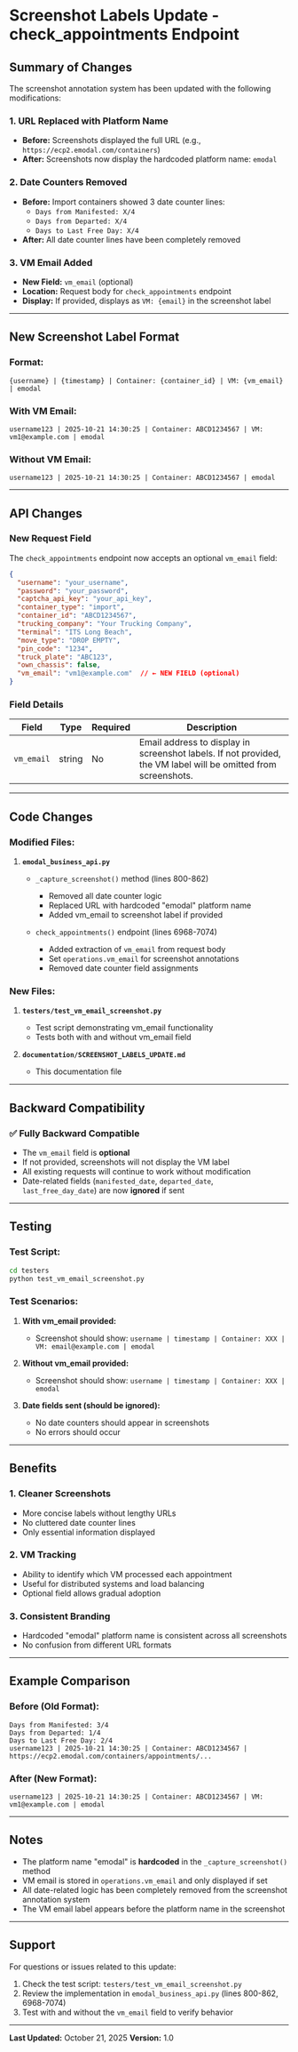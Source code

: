 # Screenshot Labels Update - check_appointments Endpoint

## Summary of Changes

The screenshot annotation system has been updated with the following modifications:

### 1. **URL Replaced with Platform Name**
   - **Before:** Screenshots displayed the full URL (e.g., `https://ecp2.emodal.com/containers`)
   - **After:** Screenshots now display the hardcoded platform name: `emodal`

### 2. **Date Counters Removed**
   - **Before:** Import containers showed 3 date counter lines:
     - `Days from Manifested: X/4`
     - `Days from Departed: X/4`
     - `Days to Last Free Day: X/4`
   - **After:** All date counter lines have been completely removed

### 3. **VM Email Added**
   - **New Field:** `vm_email` (optional)
   - **Location:** Request body for `check_appointments` endpoint
   - **Display:** If provided, displays as `VM: {email}` in the screenshot label

---

## New Screenshot Label Format

### **Format:**
```
{username} | {timestamp} | Container: {container_id} | VM: {vm_email} | emodal
```

### **With VM Email:**
```
username123 | 2025-10-21 14:30:25 | Container: ABCD1234567 | VM: vm1@example.com | emodal
```

### **Without VM Email:**
```
username123 | 2025-10-21 14:30:25 | Container: ABCD1234567 | emodal
```

---

## API Changes

### **New Request Field**

The `check_appointments` endpoint now accepts an optional `vm_email` field:

```json
{
  "username": "your_username",
  "password": "your_password",
  "captcha_api_key": "your_api_key",
  "container_type": "import",
  "container_id": "ABCD1234567",
  "trucking_company": "Your Trucking Company",
  "terminal": "ITS Long Beach",
  "move_type": "DROP EMPTY",
  "pin_code": "1234",
  "truck_plate": "ABC123",
  "own_chassis": false,
  "vm_email": "vm1@example.com"  // ← NEW FIELD (optional)
}
```

### **Field Details**

| Field | Type | Required | Description |
|-------|------|----------|-------------|
| `vm_email` | string | No | Email address to display in screenshot labels. If not provided, the VM label will be omitted from screenshots. |

---

## Code Changes

### **Modified Files:**

1. **`emodal_business_api.py`**
   - `_capture_screenshot()` method (lines 800-862)
     - Removed all date counter logic
     - Replaced URL with hardcoded "emodal" platform name
     - Added vm_email to screenshot label if provided
   
   - `check_appointments()` endpoint (lines 6968-7074)
     - Added extraction of `vm_email` from request body
     - Set `operations.vm_email` for screenshot annotations
     - Removed date counter field assignments

### **New Files:**

1. **`testers/test_vm_email_screenshot.py`**
   - Test script demonstrating vm_email functionality
   - Tests both with and without vm_email field

2. **`documentation/SCREENSHOT_LABELS_UPDATE.md`**
   - This documentation file

---

## Backward Compatibility

### ✅ **Fully Backward Compatible**

- The `vm_email` field is **optional**
- If not provided, screenshots will not display the VM label
- All existing requests will continue to work without modification
- Date-related fields (`manifested_date`, `departed_date`, `last_free_day_date`) are now **ignored** if sent

---

## Testing

### **Test Script:**
```bash
cd testers
python test_vm_email_screenshot.py
```

### **Test Scenarios:**

1. **With vm_email provided:**
   - Screenshot should show: `username | timestamp | Container: XXX | VM: email@example.com | emodal`

2. **Without vm_email provided:**
   - Screenshot should show: `username | timestamp | Container: XXX | emodal`

3. **Date fields sent (should be ignored):**
   - No date counters should appear in screenshots
   - No errors should occur

---

## Benefits

### **1. Cleaner Screenshots**
   - More concise labels without lengthy URLs
   - No cluttered date counter lines
   - Only essential information displayed

### **2. VM Tracking**
   - Ability to identify which VM processed each appointment
   - Useful for distributed systems and load balancing
   - Optional field allows gradual adoption

### **3. Consistent Branding**
   - Hardcoded "emodal" platform name is consistent across all screenshots
   - No confusion from different URL formats

---

## Example Comparison

### **Before (Old Format):**
```
Days from Manifested: 3/4
Days from Departed: 1/4
Days to Last Free Day: 2/4
username123 | 2025-10-21 14:30:25 | Container: ABCD1234567 | https://ecp2.emodal.com/containers/appointments/...
```

### **After (New Format):**
```
username123 | 2025-10-21 14:30:25 | Container: ABCD1234567 | VM: vm1@example.com | emodal
```

---

## Notes

- The platform name "emodal" is **hardcoded** in the `_capture_screenshot()` method
- VM email is stored in `operations.vm_email` and only displayed if set
- All date-related logic has been completely removed from the screenshot annotation system
- The VM email label appears before the platform name in the screenshot

---

## Support

For questions or issues related to this update:
1. Check the test script: `testers/test_vm_email_screenshot.py`
2. Review the implementation in `emodal_business_api.py` (lines 800-862, 6968-7074)
3. Test with and without the `vm_email` field to verify behavior

---

**Last Updated:** October 21, 2025
**Version:** 1.0






